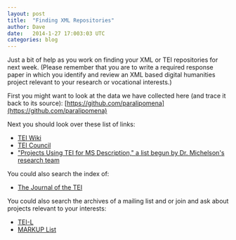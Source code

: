 ```yaml
---
layout: post
title:  "Finding XML Repositories"
author: Dave
date:   2014-1-27 17:003:03 UTC
categories: blog
---
```


Just a bit of help as you work on finding your XML or TEI repositories for next week. (Please remember that you are to write a required response paper in which you identify and review an XML based digital humanities project relevant to your research or vocational interests.)

First you might want to look at the data we have collected here (and trace it back to its source): [https://github.com/paralipomena](https://github.com/paralipomena)

Next you should look over these list of links:

* [TEI Wiki](http://wiki.tei-c.org/index.php/Samples)
* [TEI Council](http://www.tei-c.org/Activities/Projects/)
* ["Projects Using TEI for MS Description," a list begun by Dr. Michelson's research team](https://docs.google.com/document/d/1Wv5Xn4aUW8uNUv1c-B5KNyzRx_TmWOKYEZylv5znPzc/edit)

You could also search the index of:

* [The Journal of the TEI](http://journal.tei-c.org/journal/index)

You could also search the archives of a mailing list and or join and ask about projects relevant to your interests:

* [TEI-L](http://www.tei-c.org/Support/index.xml#tei-l)
* [MARKUP List](http://lsv.uky.edu/scripts/wa.exe?SUBED1=markup&A=1)
